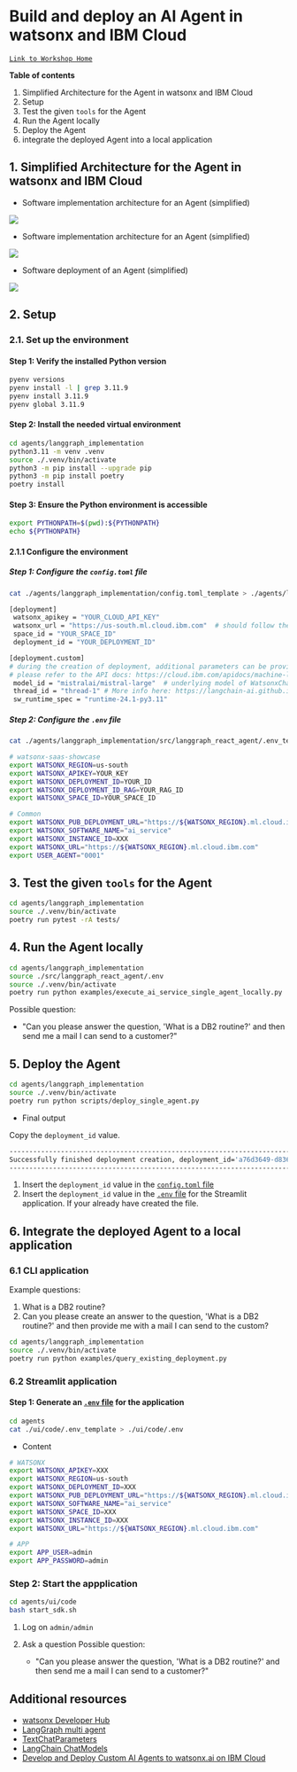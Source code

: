# Build and deploy an AI Agent in watsonx and IBM Cloud

[`Link to Workshop Home`](../README.md)

**Table of contents**

1. Simplified Architecture for the Agent in watsonx and IBM Cloud
2. Setup
3. Test the given `tools` for the Agent
4. Run the Agent locally
5. Deploy the Agent
6. integrate the deployed Agent into a local application

## 1. Simplified Architecture for the Agent in watsonx and IBM Cloud

* Software implementation architecture for an Agent (simplified)

![](./images/agents-03.png)

* Software implementation architecture for an Agent (simplified)

![](./images/agents-02.png)

* Software deployment of an Agent (simplified)

![](./images/agents-04.png)

## 2. Setup

### 2.1. Set up the environment

#### Step 1: Verify the installed Python version

```sh
pyenv versions
pyenv install -l | grep 3.11.9
pyenv install 3.11.9
pyenv global 3.11.9
```

#### Step 2: Install the needed virtual environment

```sh
cd agents/langgraph_implementation
python3.11 -m venv .venv
source ./.venv/bin/activate
python3 -m pip install --upgrade pip
python3 -m pip install poetry
poetry install
```

#### Step 3: Ensure the Python environment  is accessible 

```sh
export PYTHONPATH=$(pwd):${PYTHONPATH}
echo ${PYTHONPATH}
```

#### 2.1.1 Configure the environment

##### Step 1: Configure the `config.toml` file

```sh
cat ./agents/langgraph_implementation/config.toml_template > ./agents/langgraph_implementation/config.toml
```

```sh
[deployment]
 watsonx_apikey = "YOUR_CLOUD_API_KEY"
 watsonx_url = "https://us-south.ml.cloud.ibm.com"  # should follow the format: `https://{REGION}.ml.cloud.ibm.com`
 space_id = "YOUR_SPACE_ID"
 deployment_id = "YOUR_DEPLOYMENT_ID"

[deployment.custom]
# during the creation of deployment, additional parameters can be provided inside the `CUSTOM` object for further referencing
# please refer to the API docs: https://cloud.ibm.com/apidocs/machine-learning-cp#deployments-create
 model_id = "mistralai/mistral-large"  # underlying model of WatsonxChat
 thread_id = "thread-1" # More info here: https://langchain-ai.github.io/langgraph/how-tos/persistence/
 sw_runtime_spec = "runtime-24.1-py3.11"
```

##### Step 2: Configure the `.env` file 

```sh
cat ./agents/langgraph_implementation/src/langgraph_react_agent/.env_template > ./agents/langgraph_implementation/src/langgraph_react_agent/.env
```

```sh
# watsonx-saas-showcase
export WATSONX_REGION=us-south
export WATSONX_APIKEY=YOUR_KEY
export WATSONX_DEPLOYMENT_ID=YOUR_ID
export WATSONX_DEPLOYMENT_ID_RAG=YOUR_RAG_ID
export WATSONX_SPACE_ID=YOUR_SPACE_ID

# Common
export WATSONX_PUB_DEPLOYMENT_URL="https://${WATSONX_REGION}.ml.cloud.ibm.com/ml/v4/deployments"
export WATSONX_SOFTWARE_NAME="ai_service"
export WATSONX_INSTANCE_ID=XXX
export WATSONX_URL="https://${WATSONX_REGION}.ml.cloud.ibm.com"
export USER_AGENT="0001"
```

## 3. Test the given `tools` for the Agent

```sh
cd agents/langgraph_implementation
source ./.venv/bin/activate
poetry run pytest -rA tests/
```

## 4. Run the Agent locally

```sh
cd agents/langgraph_implementation
source ./src/langgraph_react_agent/.env
source ./.venv/bin/activate
poetry run python examples/execute_ai_service_single_agent_locally.py
```

Possible question:

* "Can you please answer the question, 'What is a DB2 routine?' and then send me a mail I can send to a customer?"


## 5. Deploy the Agent

```sh
cd agents/langgraph_implementation
source ./.venv/bin/activate
poetry run python scripts/deploy_single_agent.py
```

* Final output

Copy the `deployment_id` value.

```sh
-----------------------------------------------------------------------------------------------
Successfully finished deployment creation, deployment_id='a76d3649-d836-4e85-862b-b8e356c99b4a'
-----------------------------------------------------------------------------------------------
```

1. Insert the `deployment_id` value in the [`config.toml` file](./agents/langgraph_implementation/config.toml_template)
2. Insert the `deployment_id` value in the [`.env` file](./ui/code/.env_template) for the Streamlit application. If your already have created the file.


## 6. Integrate the deployed Agent to a local application

### 6.1 CLI application

Example questions:

1) What is a DB2 routine?
2) Can you please create an answer to the question, 'What is a DB2 routine?' and then provide me with a mail I can send to the custom?

```sh
cd agents/langgraph_implementation
source ./.venv/bin/activate
poetry run python examples/query_existing_deployment.py
```

### 6.2 Streamlit application


#### Step 1: Generate an [`.env` file](./ui/code/.env_template) for the application

```sh
cd agents
cat ./ui/code/.env_template > ./ui/code/.env
```

* Content

```sh
# WATSONX
export WATSONX_APIKEY=XXX
export WATSONX_REGION=us-south
export WATSONX_DEPLOYMENT_ID=XXX
export WATSONX_PUB_DEPLOYMENT_URL="https://${WATSONX_REGION}.ml.cloud.ibm.com/ml/v4/deployments"
export WATSONX_SOFTWARE_NAME="ai_service"
export WATSONX_SPACE_ID=XXX
export WATSONX_INSTANCE_ID=XXX
export WATSONX_URL="https://${WATSONX_REGION}.ml.cloud.ibm.com"

# APP
export APP_USER=admin
export APP_PASSWORD=admin
```

### Step 2: Start the appplication

```sh
cd agents/ui/code
bash start_sdk.sh
```

1. Log on `admin/admin`
2. Ask a question
 Possible question:

    * "Can you please answer the question, 'What is a DB2 routine?' and then send me a mail I can send to a customer?"


## Additional resources

* [watsonx Developer Hub](https://github.com/IBM/watsonx-developer-hub)
* [LangGraph multi agent](https://langchain-ai.github.io/langgraph/how-tos/multi-agent-network/#using-with-a-prebuilt-react-agent)
* [TextChatParameters](https://ibm.github.io/watsonx-ai-python-sdk/fm_schema.html#ibm_watsonx_ai.foundation_models.schema.TextChatParameters)
* [LangChain ChatModels](https://github.com/langchain-ai/langchain-ibm/blob/main/libs/ibm/langchain_ibm/chat_models.py)
* [Develop and Deploy Custom AI Agents to watsonx.ai on IBM Cloud](https://suedbroecker.net/2025/02/25/develop-and-deploy-custom-ai-agents-to-watsonx-ai-on-ibm-cloud/)
